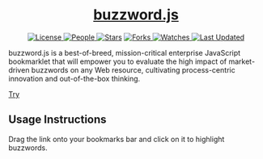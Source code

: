 <div align = "center">

<h1><a href="https://2kabhishek.github.io/buzzword.js">buzzword.js</a></h1>

<a href="https://github.com/2KAbhishek/buzzword.js/blob/main/LICENSE">
<img alt="License" src="https://img.shields.io/github/license/2kabhishek/buzzword.js?style=flat&color=eee&label="> </a>

<a href="https://github.com/2KAbhishek/buzzword.js/graphs/contributors">
<img alt="People" src="https://img.shields.io/github/contributors/2kabhishek/buzzword.js?style=flat&color=ffaaf2&label=People"> </a>

<a href="https://github.com/2KAbhishek/buzzword.js/stargazers">
<img alt="Stars" src="https://img.shields.io/github/stars/2kabhishek/buzzword.js?style=flat&color=98c379&label=Stars"></a>

<a href="https://github.com/2KAbhishek/buzzword.js/network/members">
<img alt="Forks" src="https://img.shields.io/github/forks/2kabhishek/buzzword.js?style=flat&color=66a8e0&label=Forks"> </a>

<a href="https://github.com/2KAbhishek/buzzword.js/watchers">
<img alt="Watches" src="https://img.shields.io/github/watchers/2kabhishek/buzzword.js?style=flat&color=f5d08b&label=Watches"> </a>

<a href="https://github.com/2KAbhishek/buzzword.js/pulse">
<img alt="Last Updated" src="https://img.shields.io/github/last-commit/2kabhishek/buzzword.js?style=flat&color=e06c75&label="> </a>

</div>

buzzword.js is a best-of-breed, mission-critical enterprise JavaScript bookmarklet that will empower you to evaluate the high impact of market-driven buzzwords on any Web resource, cultivating process-centric innovation and out-of-the-box thinking.

[Try](https://2kabhishek.github.io/buzzword.js/)

## Usage Instructions

Drag the link onto your bookmarks bar and click on it to highlight buzzwords.
